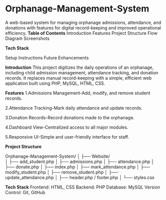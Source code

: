 # Orphanage-Management-System
A web-based system for managing orphanage admissions, attendance, and donations with features for digital record-keeping and improved operational efficiency.
**Table of Contents**
Introduction
Features
Project Structure
Flow Diagram
Screenshots

**Tech Stack**

Setup Instructions
Future Enhancements

**Introduction**
This project digitizes the daily operations of an orphanage, including child admission management, attendance tracking, and donation records. It replaces manual record-keeping with a simple, efficient web application built using PHP, MySQL, HTML, CSS.

**Features**
1.Admissions Management-Add, modify, and remove student records.

2.Attendance Tracking-Mark daily attendance and update records.

3.Donation Records-Record donations made to the orphanage.

4.Dashboard View-Centralized access to all major modules.

5.Responsive UI-Simple and user-friendly interface for staff.

**Project Structure**

Orphanage-Management-System/
│
├── Website/                
│   ├── add_student.php
│   ├── admissions.php
│   ├── attendance.php
│   ├── donate.php
│   ├── index.php
│   ├── mark_attendance.php
│   ├── modify_student.php
│   ├── remove_student.php
│   ├── update_attendance.php
│   ├── header.php / footer.php
│   └── styles.css

**Tech Stack**
Frontend: HTML, CSS
Backend: PHP
Database: MySQL
Version Control: Git, GitHub

